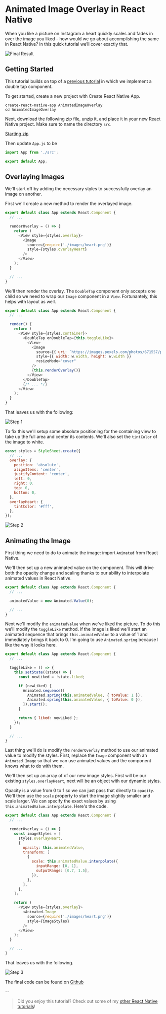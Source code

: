 # Animated Image Overlay in React Native

When you like a picture on Instagram a heart quickly scales and fades in over the image you liked - how would we go about accomplishing the same in React Native? In this quick tutorial we’ll cover exactly that.

![Final Result](tutorial-assets/03.gif)

## Getting Started
This tutorial builds on top of a [previous tutorial](https://github.com/HandlebarLabs/react-native-examples-and-tutorials/blob/master/tutorials/instagram-style-double-tap/Tutorial.md) in which we implement a double tap component.

To get started, create a new project with Create React Native App.

```
create-react-native-app AnimatedImageOverlay
cd AnimatedImageOverlay
```

Next, download the following zip file, unzip it, and place it in your new React Native project. Make sure to name the directory `src`.

[Starting zip](tutorial-assets/src.zip)

Then update `App.js` to be

```javascript
import App from './src';

export default App;
```

## Overlaying Images

We'll start off by adding the necessary styles to successfully overlay an image on another.

First we'll create a new method to render the overlayed image.

```javascript
export default class App extends React.Component {
  // ...

  renderOverlay = () => {
    return (
      <View style={styles.overlay}>
        <Image
          source={require('./images/heart.png')}
          style={styles.overlayHeart}
        />
      </View>
    );
  }

  // ...
}
```

We'll then render the overlay. The `DoubleTap` component only accepts one child so we need to wrap our `Image` component in a `View`. Fortunantely, this helps with layout as well.

```javascript
export default class App extends React.Component {
  // ...

  render() {
    return (
      <View style={styles.container}>
        <DoubleTap onDoubleTap={this.toggleLike}>
          <View>
            <Image
              source={{ uri: `https://images.pexels.com/photos/671557/pexels-photo-671557.jpeg?auto=compress&cs=tinysrgb&dpr=2&w=${w.width}` }}
              style={{ width: w.width, height: w.width }}
              resizeMode="cover"
            />
            {this.renderOverlay()}
          </View>
        </DoubleTap>
        {/* ... */}
      </View>
    );
  }
}
```

That leaves us with the following:

![Step 1](tutorial-assets/01.png)

To fix this we'll setup some absolute positioning for the containing view to take up the full area and center its contents. We'll also set the `tintColor` of the image to white.

```javascript
const styles = StyleSheet.create({
  // ...
  overlay: {
    position: 'absolute',
    alignItems: 'center',
    justifyContent: 'center',
    left: 0,
    right: 0,
    top: 0,
    bottom: 0,
  },
  overlayHeart: {
    tintColor: '#fff',
  },
});
```

![Step 2](tutorial-assets/02.png)

## Animating the Image

First thing we need to do to animate the image: import `Animated` from React Native.

We'll then set up a new animated value on the component. This will drive both the opacity change and scaling thanks to our ability to interpolate animated values in React Native.

```javascript
export default class App extends React.Component {
  // ...

  animatedValue = new Animated.Value(0);

  // ...
}
```

Next we'll modify the `animatedValue` when we've liked the picture. To do this we'll modify the `toggleLike` method. If the image is liked we'll start an animated sequence that brings `this.animatedValue` to a value of 1 and immediately brings it back to 0. I'm going to use `Animated.spring` because I like the way it looks here.

```javascript
export default class App extends React.Component {
  // ...

  toggleLike = () => {
    this.setState((state) => {
      const newLiked = !state.liked;

      if (newLiked) {
        Animated.sequence([
          Animated.spring(this.animatedValue, { toValue: 1 }),
          Animated.spring(this.animatedValue, { toValue: 0 }),
        ]).start();
      }

      return { liked: newLiked };
    });
  }

  // ...
}
```

Last thing we'll do is modify the `renderOverlay` method to use our animated value to modify the styles. First, replace the `Image` component with an `Animated.Image` so that we can use animated values and the component knows what to do with them.

We'll then set up an array of of our new image styles. First will be our existing `styles.overlayHeart`, next will be an object with our dynamic styles.

Opacity is a value from 0 to 1 so we can just pass that directly to `opacity`. We'll then use the `scale` property to start the image slightly smaller and scale larger. We can specify the exact values by using `this.animatedValue.interpolate`. Here's the code.

```javascript
export default class App extends React.Component {
  // ...

  renderOverlay = () => {
    const imageStyles = [
      styles.overlayHeart,
      {
        opacity: this.animatedValue,
        transform: [
          {
            scale: this.animatedValue.interpolate({
              inputRange: [0, 1],
              outputRange: [0.7, 1.5],
            }),
          },
        ],
      },
    ];

    return (
      <View style={styles.overlay}>
        <Animated.Image
          source={require('./images/heart.png')}
          style={imageStyles}
        />
      </View>
    );
  }

  // ...
}
```

That leaves us with the following.

![Step 3](tutorial-assets/03.gif)

The final code can be found on [Github](https://github.com/HandlebarLabs/react-native-examples-and-tutorials/tree/master/tutorials/instagram-style-animated-image-overlay)

--

> Did you enjoy this tutorial? Check out some of my [other React Native tutorials](https://github.com/HandlebarLabs/react-native-examples-and-tutorials)!




